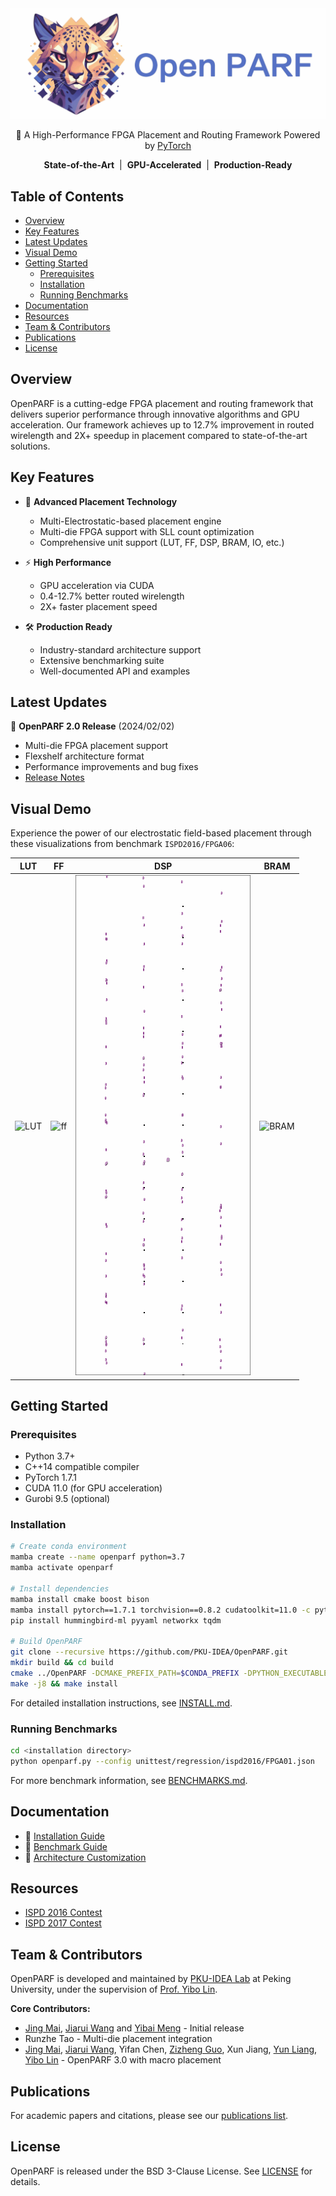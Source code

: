 <div align="center">
  <img src="README.assets/openparf_logo.web.jpeg">
</div>
<p align="center">
  🚀 A High-Performance FPGA Placement and Routing Framework Powered by <a href="https://github.com/pytorch/pytorch">PyTorch</a>
</p>

<p align="center">
  <strong>State-of-the-Art</strong> &nbsp;|&nbsp; <strong>GPU-Accelerated</strong> &nbsp;|&nbsp; <strong>Production-Ready</strong>
</p>

## Table of Contents

- [Overview](#overview)
- [Key Features](#key-features)
- [Latest Updates](#latest-updates)
- [Visual Demo](#visual-demo)
- [Getting Started](#getting-started)
  - [Prerequisites](#prerequisites)
  - [Installation](#installation)
  - [Running Benchmarks](#running-benchmarks)
- [Documentation](#documentation)
- [Resources](#resources)
- [Team & Contributors](#team--contributors)
- [Publications](#publications)
- [License](#license)

## Overview

OpenPARF is a cutting-edge FPGA placement and routing framework that delivers superior performance through innovative algorithms and GPU acceleration. Our framework achieves up to 12.7% improvement in routed wirelength and 2X+ speedup in placement compared to state-of-the-art solutions.

## Key Features

- 🔋 **Advanced Placement Technology**
  - Multi-Electrostatic-based placement engine
  - Multi-die FPGA support with SLL count optimization
  - Comprehensive unit support (LUT, FF, DSP, BRAM, IO, etc.)

- ⚡ **High Performance**
  - GPU acceleration via CUDA
  - 0.4-12.7% better routed wirelength
  - 2X+ faster placement speed

- 🛠 **Production Ready**
  - Industry-standard architecture support
  - Extensive benchmarking suite
  - Well-documented API and examples

## Latest Updates

🎉 **OpenPARF 2.0 Release** (2024/02/02)
- Multi-die FPGA placement support
- Flexshelf architecture format
- Performance improvements and bug fixes
- [Release Notes](https://github.com/PKU-IDEA/OpenPARF/releases/tag/2.0.0)

## Visual Demo

Experience the power of our electrostatic field-based placement through these visualizations from benchmark `ISPD2016/FPGA06`:

|            **LUT**            |           **FF**            |            **DSP**            |            **BRAM**             |
| :---------------------------: | :-------------------------: | :---------------------------: | :-----------------------------: |
| ![LUT](README.assets/lut.gif) | ![ff](README.assets/ff.gif) | ![dsp](README.assets/dsp.gif) | ![BRAM](README.assets/bram.gif) |

## Getting Started

### Prerequisites
- Python 3.7+
- C++14 compatible compiler
- PyTorch 1.7.1
- CUDA 11.0 (for GPU acceleration)
- Gurobi 9.5 (optional)

### Installation

```bash
# Create conda environment
mamba create --name openparf python=3.7
mamba activate openparf

# Install dependencies
mamba install cmake boost bison
mamba install pytorch==1.7.1 torchvision==0.8.2 cudatoolkit=11.0 -c pytorch
pip install hummingbird-ml pyyaml networkx tqdm

# Build OpenPARF
git clone --recursive https://github.com/PKU-IDEA/OpenPARF.git
mkdir build && cd build
cmake ../OpenPARF -DCMAKE_PREFIX_PATH=$CONDA_PREFIX -DPYTHON_EXECUTABLE=$(which python)
make -j8 && make install
```

For detailed installation instructions, see [INSTALL.md](INSTALL.md).

### Running Benchmarks

```bash
cd <installation directory>
python openparf.py --config unittest/regression/ispd2016/FPGA01.json
```

For more benchmark information, see [BENCHMARKS.md](BENCHMARKS.md).

## Documentation

- 📘 [Installation Guide](INSTALL.md)
- 📗 [Benchmark Guide](BENCHMARKS.md)
- 📙 [Architecture Customization](ARCHITECTURE.md)

## Resources

- [ISPD 2016 Contest](http://www.ispd.cc/contests/16/ispd2016_contest.html)
- [ISPD 2017 Contest](http://www.ispd.cc/contests/17/)

## Team & Contributors

OpenPARF is developed and maintained by [PKU-IDEA Lab](https://github.com/PKU-IDEA) at Peking University, under the supervision of [Prof. Yibo Lin](https://yibolin.com/).

**Core Contributors:**
- [Jing Mai](https://magic3007.github.io/), [Jiarui Wang](https://tomjerry213.github.io/) and [Yibai Meng](https://www.mengyibai.com/) - Initial release
- Runzhe Tao - Multi-die placement integration
- [Jing Mai](https://magic3007.github.io/), [Jiarui Wang](https://tomjerry213.github.io/), Yifan Chen, [Zizheng Guo](https://guozz.cn), Xun Jiang, [Yun Liang](https://ericlyun.github.io), [Yibo Lin](https://yibolin.com/) - OpenPARF 3.0 with macro placement

## Publications

For academic papers and citations, please see our [publications list](PUBLICATIONS.md).

## License

OpenPARF is released under the BSD 3-Clause License. See [LICENSE](LICENSE) for details.
